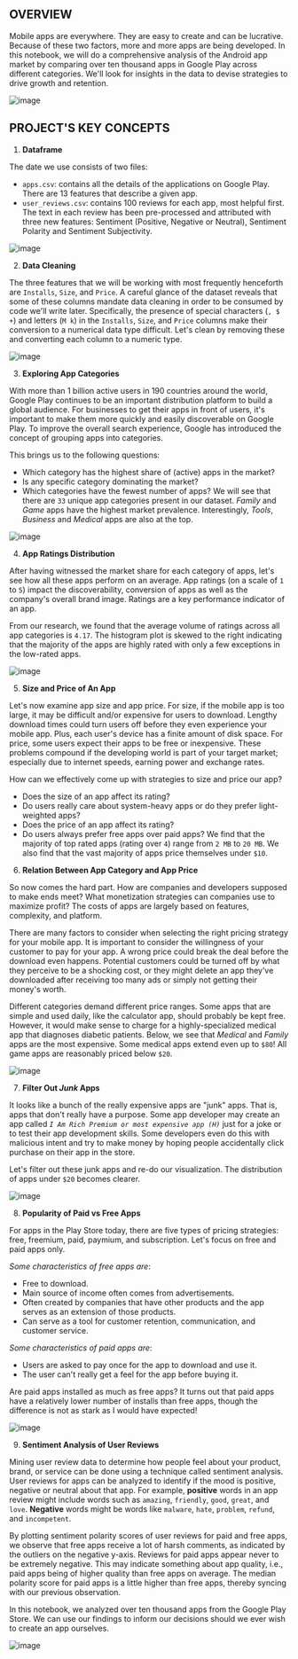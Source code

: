 ## OVERVIEW
Mobile apps are everywhere. They are easy to create and can be lucrative. Because of these two factors, more and more apps are being developed. In this notebook, we will do a comprehensive analysis of the Android app market by comparing over ten thousand apps in Google Play across different categories. We'll look for insights in the data to devise strategies to drive growth and retention.

![image](https://user-images.githubusercontent.com/66315773/157197611-077c9aab-7f9a-4251-abfb-70ff86268097.png)

## PROJECT'S KEY CONCEPTS
1. __Dataframe__

The date we use consists of two files:

* `apps.csv`: contains all the details of the applications on Google Play. There are 13 features that describe a given app.
* `user_reviews.csv`: contains 100 reviews for each app, most helpful first. The text in each review has been pre-processed and attributed with three new features: Sentiment (Positive, Negative or Neutral), Sentiment Polarity and Sentiment Subjectivity.

![image](https://user-images.githubusercontent.com/66315773/157198559-24175000-45ea-43d4-a93c-3acaf5ef00c9.png)

2. __Data Cleaning__

The three features that we will be working with most frequently henceforth are `Installs`, `Size`, and `Price`. A careful glance of the dataset reveals that some of these columns mandate data cleaning in order to be consumed by code we'll write later. Specifically, the presence of special characters (`, $ +`) and letters (`M k`) in the `Installs`, `Size`, and `Price` columns make their conversion to a numerical data type difficult. Let's clean by removing these and converting each column to a numeric type.

![image](https://user-images.githubusercontent.com/66315773/157199791-347f481c-5cdc-4768-ab76-b6170d7fedc9.png)

3. __Exploring App Categories__

With more than 1 billion active users in 190 countries around the world, Google Play continues to be an important distribution platform to build a global audience. For businesses to get their apps in front of users, it's important to make them more quickly and easily discoverable on Google Play. To improve the overall search experience, Google has introduced the concept of grouping apps into categories.

This brings us to the following questions:

* Which category has the highest share of (active) apps in the market?
* Is any specific category dominating the market?
* Which categories have the fewest number of apps?
We will see that there are `33` unique app categories present in our dataset. _Family_ and _Game_ apps have the highest market prevalence. Interestingly, _Tools_, _Business_ and _Medical_ apps are also at the top.

![image](https://user-images.githubusercontent.com/66315773/157200230-0b974014-2c01-43a7-a3b3-c7a144b25c2c.png)


4. __App Ratings Distribution__

After having witnessed the market share for each category of apps, let's see how all these apps perform on an average. App ratings (on a scale of `1` to `5`) impact the discoverability, conversion of apps as well as the company's overall brand image. Ratings are a key performance indicator of an app.

From our research, we found that the average volume of ratings across all app categories is `4.17`. The histogram plot is skewed to the right indicating that the majority of the apps are highly rated with only a few exceptions in the low-rated apps.

![image](https://user-images.githubusercontent.com/66315773/157200744-b3c1b071-86ea-44ea-bc62-ae05c7e1e66e.png)


5. __Size and Price of An App__

Let's now examine app size and app price. For size, if the mobile app is too large, it may be difficult and/or expensive for users to download. Lengthy download times could turn users off before they even experience your mobile app. Plus, each user's device has a finite amount of disk space. For price, some users expect their apps to be free or inexpensive. These problems compound if the developing world is part of your target market; especially due to internet speeds, earning power and exchange rates.

How can we effectively come up with strategies to size and price our app?

* Does the size of an app affect its rating?
* Do users really care about system-heavy apps or do they prefer light-weighted apps?
* Does the price of an app affect its rating?
* Do users always prefer free apps over paid apps?
We find that the majority of top rated apps (rating over `4`) range from `2 MB` to `20 MB`. We also find that the vast majority of apps price themselves under `$10`.

6. __Relation Between App Category and App Price__

So now comes the hard part. How are companies and developers supposed to make ends meet? What monetization strategies can companies use to maximize profit? The costs of apps are largely based on features, complexity, and platform.

There are many factors to consider when selecting the right pricing strategy for your mobile app. It is important to consider the willingness of your customer to pay for your app. A wrong price could break the deal before the download even happens. Potential customers could be turned off by what they perceive to be a shocking cost, or they might delete an app they’ve downloaded after receiving too many ads or simply not getting their money's worth.

Different categories demand different price ranges. Some apps that are simple and used daily, like the calculator app, should probably be kept free. However, it would make sense to charge for a highly-specialized medical app that diagnoses diabetic patients. Below, we see that _Medical_ and _Family_ apps are the most expensive. Some medical apps extend even up to `$80`! All game apps are reasonably priced below `$20`.

![image](https://user-images.githubusercontent.com/66315773/157201714-d00c90b6-cdb2-494f-8d28-e0ce5c5adbd2.png)


7. __Filter Out _Junk_ Apps__

It looks like a bunch of the really expensive apps are "junk" apps. That is, apps that don't really have a purpose. Some app developer may create an app called _`I Am Rich Premium or most expensive app (H)`_ just for a joke or to test their app development skills. Some developers even do this with malicious intent and try to make money by hoping people accidentally click purchase on their app in the store.

Let's filter out these junk apps and re-do our visualization. The distribution of apps under `$20` becomes clearer.

![image](https://user-images.githubusercontent.com/66315773/157202385-5b51fced-a748-4230-9ccb-640e638aac0f.png)

8. __Popularity of Paid vs Free Apps__

For apps in the Play Store today, there are five types of pricing strategies: free, freemium, paid, paymium, and subscription. Let's focus on free and paid apps only.

_Some characteristics of free apps are_:

* Free to download.
* Main source of income often comes from advertisements.
* Often created by companies that have other products and the app serves as an extension of those products.
* Can serve as a tool for customer retention, communication, and customer service.

_Some characteristics of paid apps are_:

* Users are asked to pay once for the app to download and use it.
* The user can't really get a feel for the app before buying it.

Are paid apps installed as much as free apps? It turns out that paid apps have a relatively lower number of installs than free apps, though the difference is not as stark as I would have expected!

![image](https://user-images.githubusercontent.com/66315773/157202822-51f5fb4c-1f89-4aec-b08e-67bc4f3bb913.png)

9. __Sentiment Analysis of User Reviews__

Mining user review data to determine how people feel about your product, brand, or service can be done using a technique called sentiment analysis. User reviews for apps can be analyzed to identify if the mood is positive, negative or neutral about that app. For example, __positive__ words in an app review might include words such as `amazing`, `friendly`, `good`, `great`, and `love`. __Negative__ words might be words like `malware`, `hate`, `problem`, `refund`, and `incompetent`.

By plotting sentiment polarity scores of user reviews for paid and free apps, we observe that free apps receive a lot of harsh comments, as indicated by the outliers on the negative y-axis. Reviews for paid apps appear never to be extremely negative. This may indicate something about app quality, i.e., paid apps being of higher quality than free apps on average. The median polarity score for paid apps is a little higher than free apps, thereby syncing with our previous observation.

In this notebook, we analyzed over ten thousand apps from the Google Play Store. We can use our findings to inform our decisions should we ever wish to create an app ourselves.

![image](https://user-images.githubusercontent.com/66315773/157203424-4f2e15f9-77e7-45fb-813a-bb6b9c90f490.png)
